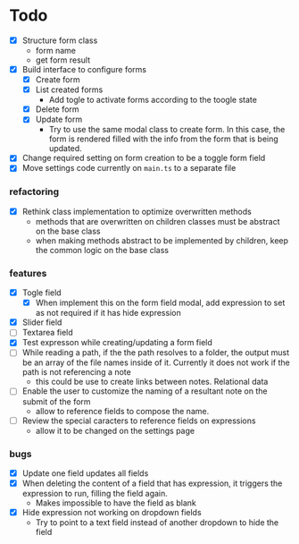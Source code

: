# Todo

- [X] Structure form class
    - form name
    - get form result
- [X] Build interface to configure forms
    - [X] Create form
    - [X] List created forms
        - Add togle to activate forms according to the toogle state
    - [X] Delete form
    - [X] Update form
        - Try to use the same modal class to create form. In this case, the form is rendered filled with the info from the form that is being updated.
- [X] Change required setting on form creation to be a toggle form field
- [X] Move settings code currently on `main.ts` to a separate file

### refactoring

- [X] Rethink class implementation to optimize overwritten methods
    - methods that are overwritten on children classes must be abstract on the base class
    - when making methods abstract to be implemented by children, keep the common logic on the base class

### features
 - [X] Togle field  
    - [X] When implement this on the form field modal, add expression to set as not required if it has hide expression
 - [X] Slider field
 - [ ] Textarea field
 - [X] Test expresson while creating/updating a form field
 - [ ] While reading a path, if the the path resolves to a folder, the output must be an array of the file names inside of it. Currently it does not work if the path is not referencing a note
    - this could be use to create links between notes. Relational data
 - [ ] Enable the user to customize the naming of a resultant note on the submit of the form
    - allow to reference fields to compose the name.
 - [ ] Review the special caracters to reference fields on expressions
    - allow it to be changed on the settings page

### bugs
- [X] Update one field updates all fields 
- [X] When deleting the content of a field that has expression, it triggers the expression to run, filling the field again.
    - Makes impossible to have the field as blank
- [X] Hide expression not working on dropdown fields
    - Try to point to a text field instead of another dropdown to hide the field